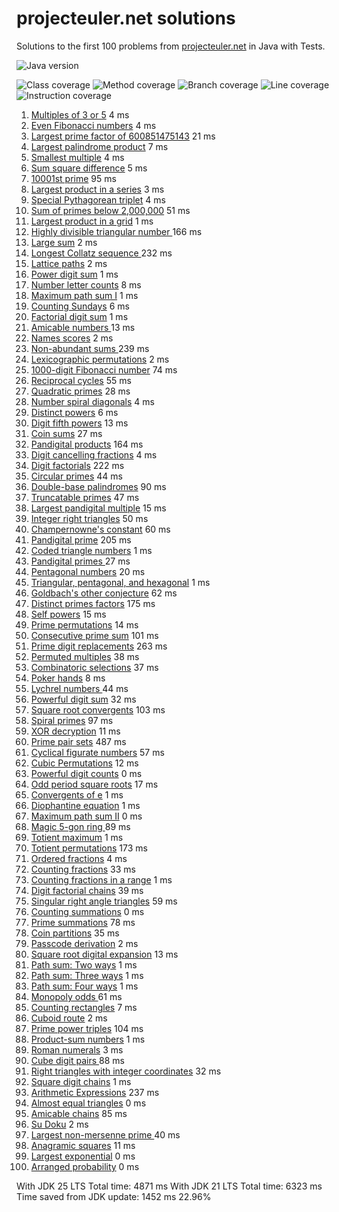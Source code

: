 # projecteuler.net solutions

Solutions to the first 100 problems from [projecteuler.net](https://projecteuler.net) in Java with 
Tests.

![Java version](https://img.shields.io/badge/Java-25_LTS-black?labelColor=red)

![Class coverage](https://img.shields.io/badge/Class_coverage-100%25-brightgreen)
![Method coverage](https://img.shields.io/badge/Method_coverage-100%25-brightgreen)
![Branch coverage](https://img.shields.io/badge/Branch_coverage-100%25-brightgreen)
![Line coverage](https://img.shields.io/badge/Line_coverage-100%25-brightgreen)
![Instruction coverage](https://img.shields.io/badge/Instruction_coverage-100%25-brightgreen)

1. [Multiples of 3 or 5](net.projecteuler.solutions/src/main/java/problem/Problem1.java) 4 ms
2. [Even Fibonacci numbers](net.projecteuler.solutions/src/main/java/problem/Problem2.java) 4 ms
3. [Largest prime factor of 600851475143](net.projecteuler.solutions/src/main/java/problem/Problem3.java) 21 ms
4. [Largest palindrome product](net.projecteuler.solutions/src/main/java/problem/Problem4.java) 7 ms
5. [Smallest multiple](net.projecteuler.solutions/src/main/java/problem/Problem5.java) 4 ms
6. [Sum square difference](net.projecteuler.solutions/src/main/java/problem/Problem6.java) 5 ms
7. [10001st prime](net.projecteuler.solutions/src/main/java/problem/Problem7.java) 95 ms
8. [Largest product in a series](net.projecteuler.solutions/src/main/java/problem/Problem8.java) 3 ms
9. [Special Pythagorean triplet](net.projecteuler.solutions/src/main/java/problem/Problem9.java) 4 ms
10. [Sum of primes below 2,000,000](net.projecteuler.solutions/src/main/java/problem/Problem10.java) 51 ms
11. [Largest product in a grid](net.projecteuler.solutions/src/main/java/problem/Problem11.java) 1 ms
12. [Highly divisible triangular number
    ](net.projecteuler.solutions/src/main/java/problem/Problem12.java) 166 ms
13. [Large sum](net.projecteuler.solutions/src/main/java/problem/Problem13.java) 2 ms
14. [Longest Collatz sequence
    ](net.projecteuler.solutions/src/main/java/problem/Problem14.java) 232 ms
15. [Lattice paths](net.projecteuler.solutions/src/main/java/problem/Problem15.java) 2 ms
16. [Power digit sum](net.projecteuler.solutions/src/main/java/problem/Problem16.java) 1 ms
17. [Number letter counts](net.projecteuler.solutions/src/main/java/problem/Problem17.java) 8 ms
18. [Maximum path sum I](net.projecteuler.solutions/src/main/java/problem/Problem18.java) 1 ms
19. [Counting Sundays](net.projecteuler.solutions/src/main/java/problem/Problem19.java) 6 ms
20. [Factorial digit sum](net.projecteuler.solutions/src/main/java/problem/Problem20.java) 1 ms
21. [Amicable numbers
    ](net.projecteuler.solutions/src/main/java/problem/Problem21.java) 13 ms
22. [Names scores](net.projecteuler.solutions/src/main/java/problem/Problem22.java) 2 ms
23. [Non-abundant sums
    ](net.projecteuler.solutions/src/main/java/problem/Problem23.java) 239 ms
24. [Lexicographic permutations](net.projecteuler.solutions/src/main/java/problem/Problem24.java) 2 ms
25. [1000-digit Fibonacci number](net.projecteuler.solutions/src/main/java/problem/Problem25.java) 74 ms
26. [Reciprocal cycles](net.projecteuler.solutions/src/main/java/problem/Problem26.java) 55 ms
27. [Quadratic primes](net.projecteuler.solutions/src/main/java/problem/Problem27.java) 28 ms
28. [Number spiral diagonals](net.projecteuler.solutions/src/main/java/problem/Problem28.java) 4 ms
29. [Distinct powers](net.projecteuler.solutions/src/main/java/problem/Problem29.java) 6 ms
30. [Digit fifth powers](net.projecteuler.solutions/src/main/java/problem/Problem30.java) 13 ms
31. [Coin sums](net.projecteuler.solutions/src/main/java/problem/Problem31.java) 27 ms
32. [Pandigital products](net.projecteuler.solutions/src/main/java/problem/Problem32.java) 164 ms
33. [Digit cancelling fractions](net.projecteuler.solutions/src/main/java/problem/Problem33.java) 4 ms
34. [Digit factorials](net.projecteuler.solutions/src/main/java/problem/Problem34.java) 222 ms
35. [Circular primes](net.projecteuler.solutions/src/main/java/problem/Problem35.java) 44 ms
36. [Double-base palindromes](net.projecteuler.solutions/src/main/java/problem/Problem36.java) 90 ms
37. [Truncatable primes](net.projecteuler.solutions/src/main/java/problem/Problem37.java) 47 ms
38. [Largest pandigital multiple](net.projecteuler.solutions/src/main/java/problem/Problem38.java) 15 ms
39. [Integer right triangles](net.projecteuler.solutions/src/main/java/problem/Problem39.java) 50 ms
40. [Champernowne's constant](net.projecteuler.solutions/src/main/java/problem/Problem40.java) 60 ms
41. [Pandigital prime](net.projecteuler.solutions/src/main/java/problem/Problem41.java) 205 ms
42. [Coded triangle numbers](net.projecteuler.solutions/src/main/java/problem/Problem42.java) 1 ms
43. [Pandigital primes
    ](net.projecteuler.solutions/src/main/java/problem/Problem43.java) 27 ms
44. [Pentagonal numbers](net.projecteuler.solutions/src/main/java/problem/Problem44.java) 20 ms
45. [Triangular, pentagonal, and hexagonal](net.projecteuler.solutions/src/main/java/problem/Problem45.java) 1 ms
46. [Goldbach's other conjecture](net.projecteuler.solutions/src/main/java/problem/Problem46.java) 62 ms
47. [Distinct primes factors](net.projecteuler.solutions/src/main/java/problem/Problem47.java) 175 ms
48. [Self powers](net.projecteuler.solutions/src/main/java/problem/Problem48.java) 15 ms
49. [Prime permutations](net.projecteuler.solutions/src/main/java/problem/Problem49.java) 14 ms
50. [Consecutive prime sum](net.projecteuler.solutions/src/main/java/problem/Problem50.java) 101 ms
51. [Prime digit replacements](net.projecteuler.solutions/src/main/java/problem/Problem51.java) 263 ms
52. [Permuted multiples](net.projecteuler.solutions/src/main/java/problem/Problem52.java) 38 ms
53. [Combinatoric selections](net.projecteuler.solutions/src/main/java/problem/Problem53.java) 37 ms
54. [Poker hands](net.projecteuler.solutions/src/main/java/problem/Problem54.java) 8 ms
55. [Lychrel numbers
    ](net.projecteuler.solutions/src/main/java/problem/Problem55.java) 44 ms
56. [Powerful digit sum](net.projecteuler.solutions/src/main/java/problem/Problem56.java) 32 ms
57. [Square root convergents](net.projecteuler.solutions/src/main/java/problem/Problem57.java) 103 ms
58. [Spiral primes](net.projecteuler.solutions/src/main/java/problem/Problem58.java) 97 ms
59. [XOR decryption](net.projecteuler.solutions/src/main/java/problem/Problem59.java) 11 ms
60. [Prime pair sets](net.projecteuler.solutions/src/main/java/problem/Problem60.java) 487 ms
61. [Cyclical figurate numbers](net.projecteuler.solutions/src/main/java/problem/Problem61.java) 57 ms
62. [Cubic Permutations](net.projecteuler.solutions/src/main/java/problem/Problem62.java) 12 ms
63. [Powerful digit counts](net.projecteuler.solutions/src/main/java/problem/Problem63.java) 0 ms
64. [Odd period square roots](net.projecteuler.solutions/src/main/java/problem/Problem64.java) 17 ms
65. [Convergents of e](net.projecteuler.solutions/src/main/java/problem/Problem65.java) 1 ms
66. [Diophantine equation](net.projecteuler.solutions/src/main/java/problem/Problem66.java) 1 ms
67. [Maximum path sum II](net.projecteuler.solutions/src/main/java/problem/Problem67.java) 0 ms
68. [Magic 5-gon ring
    ](net.projecteuler.solutions/src/main/java/problem/Problem68.java) 89 ms
69. [Totient maximum](net.projecteuler.solutions/src/main/java/problem/Problem69.java) 1 ms
70. [Totient permutations](net.projecteuler.solutions/src/main/java/problem/Problem70.java) 173 ms
71. [Ordered fractions](net.projecteuler.solutions/src/main/java/problem/Problem71.java) 4 ms
72. [Counting fractions](net.projecteuler.solutions/src/main/java/problem/Problem72.java) 33 ms
73. [Counting fractions in a range](net.projecteuler.solutions/src/main/java/problem/Problem73.java) 1 ms
74. [Digit factorial chains](net.projecteuler.solutions/src/main/java/problem/Problem74.java) 39 ms
75. [Singular right angle triangles](net.projecteuler.solutions/src/main/java/problem/Problem75.java) 59 ms
76. [Counting summations](net.projecteuler.solutions/src/main/java/problem/Problem76.java) 0 ms
77. [Prime summations](net.projecteuler.solutions/src/main/java/problem/Problem77.java) 78 ms
78. [Coin partitions](net.projecteuler.solutions/src/main/java/problem/Problem78.java) 35 ms
79. [Passcode derivation](net.projecteuler.solutions/src/main/java/problem/Problem79.java) 2 ms
80. [Square root digital expansion](net.projecteuler.solutions/src/main/java/problem/Problem80.java) 13 ms
81. [Path sum: Two ways](net.projecteuler.solutions/src/main/java/problem/Problem81.java) 1 ms
82. [Path sum: Three ways](net.projecteuler.solutions/src/main/java/problem/Problem82.java) 1 ms
83. [Path sum: Four ways](net.projecteuler.solutions/src/main/java/problem/Problem83.java) 1 ms
84. [Monopoly odds
    ](net.projecteuler.solutions/src/main/java/problem/Problem84.java) 61 ms
85. [Counting rectangles](net.projecteuler.solutions/src/main/java/problem/Problem85.java) 7 ms
86. [Cuboid route](net.projecteuler.solutions/src/main/java/problem/Problem86.java) 2 ms
87. [Prime power triples](net.projecteuler.solutions/src/main/java/problem/Problem87.java) 104 ms
88. [Product-sum numbers](net.projecteuler.solutions/src/main/java/problem/Problem88.java) 1 ms
89. [Roman numerals](net.projecteuler.solutions/src/main/java/problem/Problem89.java) 3 ms
90. [Cube digit pairs
    ](net.projecteuler.solutions/src/main/java/problem/Problem90.java) 88 ms
91. [Right triangles with integer coordinates](net.projecteuler.solutions/src/main/java/problem/Problem91.java) 32 ms
92. [Square digit chains](net.projecteuler.solutions/src/main/java/problem/Problem92.java) 1 ms
93. [Arithmetic Expressions](net.projecteuler.solutions/src/main/java/problem/Problem93.java) 237 ms
94. [Almost equal triangles](net.projecteuler.solutions/src/main/java/problem/Problem94.java) 0 ms
95. [Amicable chains](net.projecteuler.solutions/src/main/java/problem/Problem95.java) 85 ms
96. [Su Doku](net.projecteuler.solutions/src/main/java/problem/Problem96.java) 2 ms
97. [Largest non-mersenne prime
    ](net.projecteuler.solutions/src/main/java/problem/Problem97.java) 40 ms
98. [Anagramic squares](net.projecteuler.solutions/src/main/java/problem/Problem98.java) 11 ms
99. [Largest exponential](net.projecteuler.solutions/src/main/java/problem/Problem99.java) 0 ms
100. [Arranged probability](net.projecteuler.solutions/src/main/java/problem/Problem100.java) 0 ms

With JDK 25 LTS Total time: 4871 ms
With JDK 21 LTS Total time: 6323 ms
Time saved from JDK update: 1452 ms 22.96% 